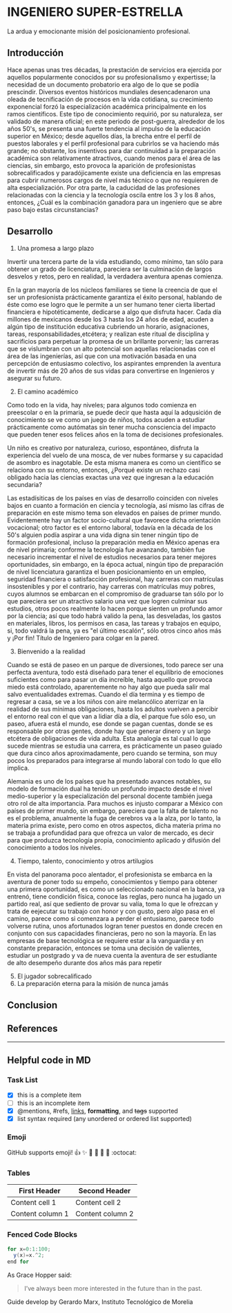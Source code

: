 <!--
Here is basic guide about how to write an Essay. Try to use this guide to define
what ideas should contain each section.

Please remember to write this essay as a storyteller. Considering the definition
present  Under Freytag's pyramid, the plot of a story consists of five parts:
exposition (originally called introduction), rising action (rise),
climax, falling action (return or fall),
and dénouement/resolution/revelation/catastrophe^[1]

[1]: https://en.wikipedia.org/wiki/Dramatic_structure
-->

# INGENIERO SUPER-ESTRELLA

La ardua y emocionante misión del posicionamiento profesional.

## Introducción

Hace apenas unas tres décadas, la prestación de servicios era ejercida por aquellos popularmente conocidos por su profesionalismo y expertisse; la necesidad de un documento probatorio era algo de lo que se podía prescindir.
Diversos eventos históricos mundiales desencadenaron una oleada de tecnificación de procesos en la vida cotidiana, su crecimiento exponencial forzó la especialización académica principalmente en los ramos científicos. Este tipo de conocimiento requirió, por su naturaleza, ser validado de manera oficial; en este periodo de post-guerra, alrededor de los años 50's, se presenta una fuerte tendencia al impulso de la educación superior en México; desde aquellos días, la brecha entre el perfil de puestos laborales y el perfil profesional para cubrirlos se va haciendo más grande; no obstante, los insentivos para dar continuidad a la preparación académica son relativamente atractivos, cuando menos para el área de las ciencias, sin embargo, esto provoca la aparición de profesionistas sobrecalificados y paradójicamente existe una deficiencia en las empresas para cubrir numerosos cargos de nivel más técnico o que no requieren de alta especialización. Por otra parte, la caducidad de las profesiones relacionadas con la ciencia y la tecnología oscila entre los 3 y los 8 años, entonces, ¿Cuál es la combinación ganadora para un ingeniero que se abre paso bajo estas circunstancias?

## Desarrollo
1. Una promesa a largo plazo

Invertir una tercera parte de la vida estudiando, como mínimo, tan sólo para obtener un grado de licenciatura, pareciera ser la culminación de largos desvelos y retos, pero en realidad, la verdadera aventura apenas comienza. 

En la gran mayoría de los núcleos familiares se tiene la creencia de que el ser un profesionista prácticamente garantiza el éxito personal, hablando de éste como ese logro que le permite a un ser humano tener cierta libertad financiera e hipotéticamente, dedicarse a algo que disfruta hacer.
Cada día millones de mexicanos desde los 3 hasta los 24 años de edad, acuden a algún tipo de institución educativa cubriendo un horario, asignaciones, tareas, responsabilidades,etcétera; y realizan este ritual de disciplina y sacrificios para perpetuar la promesa de un brillante porvenir; las carreras que se vislumbran con un alto potencial son aquellas relacionadas con el área de las ingenierías, así que con una motivación basada en una percepción de entusiasmo colectivo, los aspirantes emprenden la aventura de invertir más de 20 años de sus vidas para convertirse en Ingenieros y asegurar su futuro. 

2. El camino académico

Como todo en la vida, hay niveles; para algunos todo comienza en preescolar o en la primaria, se puede decir que hasta aquí la adqusición de conocimiento se ve como un juego de niños, todos acuden a estudiar prácticamente como autómatas sin tener mucha consciencia del impacto que pueden tener esos felices años en la toma de decisiones profesionales. 

Un niño es creativo por naturaleza, curioso, espontáneo, disfruta la experiencia del vuelo de una mosca, de ver nubes formarse y su capacidad de asombro es inagotable. De esta misma manera es como un científico se relaciona con su entorno, entonces, ¿Porqué existe un rechazo casi obligado hacia las ciencias exactas una vez que ingresan a la educación secundaria? 

Las estadísiticas de los países en vías de desarrollo coinciden con niveles bajos en cuanto a formación en ciencia y tecnología, así mismo las cifras de preparación en este mismo tema son elevados en países de primer mundo. Evidentemente hay un factor socio-cultural que favorece dicha orientación vocacional; otro factor es el entorno laboral, todavía en la década de los 50's alguien podía aspirar a una vida digna sin tener ningún tipo de formación profesional, incluso la preparación media en México apenas era de nivel primaria; conforme la tecnología fue avanzando, también fue necesario incrementar el nivel de estudios necesarios para tener mejores oportunidades, sin embargo, en la época actual, ningún tipo de preparación de nivel licenciatura garantiza el buen posicionamiento en un empleo, seguridad financiera o satisfacción profesional, hay carreras con matrículas insostenibles y por el contrario, hay carreras con matrículas muy pobres, cuyos alumnos se embarcan en el compromiso de graduarse tan sólo por lo que pareciera ser un atractivo salario una vez que logren culminar sus estudios, otros pocos realmente lo hacen porque sienten un profundo amor por la ciencia; así que todo habrá valido la pena, las desveladas, los gastos en materiales, libros, los permisos en casa, las tareas y trabajos en equipo, si, todo valdrá la pena, ya es "el último escalón", sólo otros cinco años más y ¡Por fin! Título de Ingeniero para colgar en la pared.  

3. Bienvenido a la realidad

Cuando se está de paseo en un parque de diversiones, todo parece ser una perfecta aventura, todo está diseñado para tener el equilibrio de emociones suficientes como para pasar un día increíble, hasta aquello que provoca miedo está controlado, aparentemente no hay algo que pueda salir mal salvo eventualidades extremas. Cuando el día termina y es tiempo de regresar a casa, se ve a los niños con aire melancólico aterrizar en la realidad de sus mínimas obligaciones, hasta los adultos vuelven a percibir el entorno real con el que van a lidiar día a día, el parque fue sólo eso, un paseo, afuera está el mundo, ese donde se pagan cuentas, donde se es responsable por otras gentes, donde hay que generar dinero y un largo etcétera de obligaciones de vida adulta. Esta analogía es tal cual lo que sucede mientras se estudia una carrera, es prácticamente un paseo guiado que dura cinco años aproximadamente, pero cuando se termina, son muy pocos los preparados para integrarse al mundo laboral con todo lo que ello implica. 

Alemania es uno de los países que ha presentado avances notables, su modelo de formación dual ha tenido un profundo impacto desde el nivel medio-superior y la especialización del personal docente también juega otro rol de alta importancia. Para muchos es injusto comparar a México con países de primer mundo, sin embargo, pareciera que la falta de talento no es el problema, anualmente la fuga de cerebros va a la alza, por lo tanto, la materia prima existe, pero como en otros aspectos, dicha materia prima no se trabaja a profundidad para que ofrezca un valor de mercado, es decir para que produzca tecnología propia, conocimiento aplicado y difusión del conocimiento a todos los niveles.  

4. Tiempo, talento, conocimiento y otros artilugios

En vista del panorama poco alentador, el profesionista se embarca en la aventura de poner todo su empeño, conocimientos y tiempo para obtener una primera oportunidad, es como un seleccionado nacional en la banca, ya entrenó, tiene condición física, conoce las reglas, pero nunca ha jugado un partido real, así que sediento de provar su valía, toma lo que le ofrezcan y trata de eejecutar su trabajo con honor y con gusto, pero algo pasa en el camino, parece como si comenzara a perder el entusiasmo, parece todo volverse rutina, unos afortunados logran tener puestos en donde crecen en conjunto con sus capacidades financieras, pero no son la mayoría. En las empresas de base tecnológica se requiere estar a la vanguardia y en constante preparación, entonces se toma una decisión de valientes, estudiar un postgrado y va de nueva cuenta la aventura de ser estudiante de alto desempeño durante dos años más para repetir 

5. El jugador sobrecalificado
6. La preparación eterna para la misión de nunca jamás



## Conclusion

## References

[^1]: Ten Steps to Write an Essay, http://www.schoolatoz.nsw.edu.au/homework-and-study/homework-tips/10-tips-for-writing-an-essay, accessed August 23, 2018.

[^2]: Trazar una historia, https://es.wikihow.com/trazar-una-historia

------
## Helpful code in MD

### Task List
- [x] this is a complete item
- [ ] this is an incomplete item
- [x] @mentions, #refs, [links](), **formatting**, and <del>tags</del> supported
- [x] list syntax required (any unordered or ordered list supported)

### Emoji
GitHub supports emoji!
:+1: :sparkles: :camel: :tada:
:rocket: :metal: :octocat:

### Tables

First Header | Second Header
------------ | -------------
Content cell 1 | Content cell 2
Content column 1 | Content column 2

### Fenced Code Blocks

``` java
for x=0:1:100;
  y(x)=x.^2;
end for

```

As Grace Hopper said:
> I’ve always been more interested
> in the future than in the past.

Guide develop by Gerardo Marx, Instituto Tecnológico de Morelia

